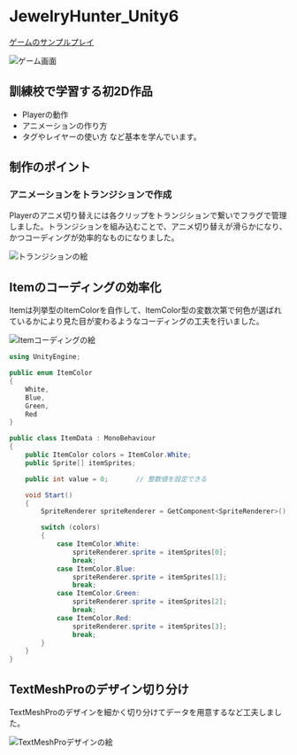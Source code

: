# JewelryHunter_Unity6

[ゲームのサンプルプレイ](https://dyna-rise.github.io/JewelryHunter_web/)

![ゲーム画面](readmeImg/jewelryHunter_portfolio.jpg)

## 訓練校で学習する初2D作品
* Playerの動作
* アニメーションの作り方
* タグやレイヤーの使い方
など基本を学んでいます。

## 制作のポイント
### アニメーションをトランジションで作成
Playerのアニメ切り替えには各クリップをトランジションで繋いでフラグで管理しました。トランジションを組み込むことで、アニメ切り替えが滑らかになり、かつコーディングが効率的なものになりました。
  
![トランジションの絵](readmeImg/jewelryhunter_readme01.jpg)
  
## Itemのコーディングの効率化
Itemは列挙型のItemColorを自作して、ItemColor型の変数次第で何色が選ばれているかにより見た目が変わるようなコーディングの工夫を行いました。
  
![Itemコーディングの絵](readmeImg/jewelryhunter_readme02.jpg)

```C#
using UnityEngine;

public enum ItemColor
{
    White,
    Blue,
    Green,
    Red
}

public class ItemData : MonoBehaviour
{
    public ItemColor colors = ItemColor.White;
    public Sprite[] itemSprites;

    public int value = 0;       // 整数値を設定できる

    void Start()
    {        
        SpriteRenderer spriteRenderer = GetComponent<SpriteRenderer>();

        switch (colors)
        {
            case ItemColor.White:
                spriteRenderer.sprite = itemSprites[0];
                break;
            case ItemColor.Blue:
                spriteRenderer.sprite = itemSprites[1];
                break;
            case ItemColor.Green:
                spriteRenderer.sprite = itemSprites[2];
                break;
            case ItemColor.Red:
                spriteRenderer.sprite = itemSprites[3];
                break;
        }
    }
}
```

## TextMeshProのデザイン切り分け
TextMeshProのデザインを細かく切り分けてデータを用意するなど工夫しました。
  
![TextMeshProデザインの絵](readmeImg/jewelryhunter_readme03.jpg)